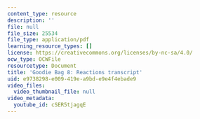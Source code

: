```yaml
---
content_type: resource
description: ''
file: null
file_size: 25534
file_type: application/pdf
learning_resource_types: []
license: https://creativecommons.org/licenses/by-nc-sa/4.0/
ocw_type: OCWFile
resourcetype: Document
title: 'Goodie Bag 8: Reactions transcript'
uid: e9738298-e009-419e-a9bd-e9e4f4ebade9
video_files:
  video_thumbnail_file: null
video_metadata:
  youtube_id: cSER5tjagqE
---
```

